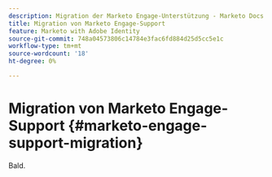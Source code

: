 ```yaml
---
description: Migration der Marketo Engage-Unterstützung - Marketo Docs - Produktdokumentation
title: Migration von Marketo Engage-Support
feature: Marketo with Adobe Identity
source-git-commit: 748a04573806c14784e3fac6fd884d25d5cc5e1c
workflow-type: tm+mt
source-wordcount: '18'
ht-degree: 0%

---
```


# Migration von Marketo Engage-Support {#marketo-engage-support-migration}

Bald.
